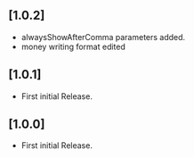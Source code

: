 ## [1.0.2]

- alwaysShowAfterComma parameters added.
- money writing format edited

## [1.0.1]

- First initial Release.

## [1.0.0]

- First initial Release.
